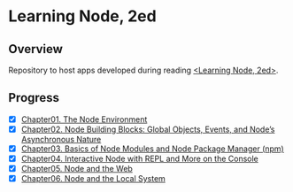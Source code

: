 # Learning Node, 2ed  

## Overview  
Repository to host apps developed during reading [<Learning Node, 2ed>](https://www.amazon.cn/Learning-Node-Moving-to-the-Server-Side-Powers-Shelley/dp/1491943122/ref=sr_1_3?ie=UTF8&qid=1510914491&sr=8-3&keywords=learning+node&dpID=51U-tei3CuL&preST=_SY344_BO1,204,203,200_QL70_&dpSrc=srch).  

## Progress  
+ [x] [Chapter01. The Node Environment](chapter01/README.md)    
+ [x] [Chapter02. Node Building Blocks: Global Objects, Events, and Node’s Asynchronous Nature](chapter02/README.md)  
+ [x] [Chapter03. Basics of Node Modules and Node Package Manager (npm)](chapter03/README.md)  
+ [x] [Chapter04. Interactive Node with REPL and More on the Console](chapter04/README.md)  
+ [x] [Chapter05. Node and the Web](chapter05/README.md)  
+ [x] [Chapter06. Node and the Local System](chapter06/README.md)  
